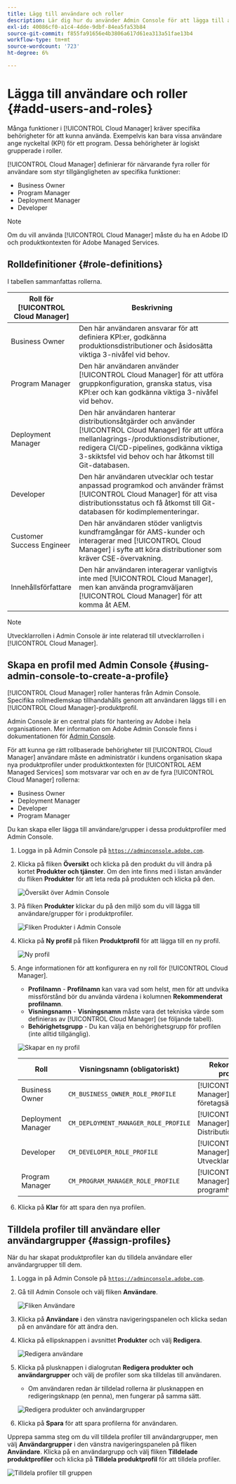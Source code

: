 ```yaml
---
title: Lägg till användare och roller
description: Lär dig hur du använder Admin Console för att lägga till användare och roller och skapa profiler.
exl-id: 40086cf0-a1c4-4dde-9dbf-84ea5fa53b84
source-git-commit: f855fa91656e4b3806a617d61ea313a51fae13b4
workflow-type: tm+mt
source-wordcount: '723'
ht-degree: 6%

---
```



# Lägga till användare och roller {#add-users-and-roles}

Många funktioner i [!UICONTROL Cloud Manager] kräver specifika behörigheter för att kunna använda. Exempelvis kan bara vissa användare ange nyckeltal (KPI) för ett program. Dessa behörigheter är logiskt grupperade i roller.

[!UICONTROL Cloud Manager] definierar för närvarande fyra roller för användare som styr tillgängligheten av specifika funktioner:

* Business Owner
* Program Manager
* Deployment Manager
* Developer

>[!NOTE]
>
>Om du vill använda [!UICONTROL Cloud Manager] måste du ha en Adobe ID och produktkontexten för Adobe Managed Services.

## Rolldefinitioner {#role-definitions}

I tabellen sammanfattas rollerna.

| Roll för [!UICONTROL Cloud Manager] | Beskrivning |
|--- |--- |
| Business Owner | Den här användaren ansvarar för att definiera KPI:er, godkänna produktionsdistributioner och åsidosätta viktiga 3-nivåfel vid behov. |
| Program Manager | Den här användaren använder [!UICONTROL Cloud Manager] för att utföra gruppkonfiguration, granska status, visa KPI:er och kan godkänna viktiga 3-nivåfel vid behov. |
| Deployment Manager | Den här användaren hanterar distributionsåtgärder och använder [!UICONTROL Cloud Manager] för att utföra mellanlagrings-/produktionsdistributioner, redigera CI/CD-pipelines, godkänna viktiga 3-skiktsfel vid behov och har åtkomst till Git-databasen. |
| Developer | Den här användaren utvecklar och testar anpassad programkod och använder främst [!UICONTROL Cloud Manager] för att visa distributionsstatus och få åtkomst till Git-databasen för kodimplementeringar. |
| Customer Success Engineer | Den här användaren stöder vanligtvis kundframgångar för AMS-kunder och interagerar med [!UICONTROL Cloud Manager] i syfte att köra distributioner som kräver CSE-övervakning. |
| Innehållsförfattare | Den här användaren interagerar vanligtvis inte med [!UICONTROL Cloud Manager], men kan använda programväljaren [!UICONTROL Cloud Manager] för att komma åt AEM. |

>[!NOTE]
>
>Utvecklarrollen i Admin Console är inte relaterad till utvecklarrollen i [!UICONTROL Cloud Manager].

## Skapa en profil med Admin Console {#using-admin-console-to-create-a-profile}

[!UICONTROL Cloud Manager] roller hanteras från Admin Console. Specifika rollmedlemskap tillhandahålls genom att användaren läggs till i en [!UICONTROL Cloud Manager]-produktprofil.

Admin Console är en central plats för hantering av Adobe i hela organisationen. Mer information om Adobe Admin Console finns i dokumentationen för [Admin Console](https://helpx.adobe.com/enterprise/using/admin-console.html).

För att kunna ge rätt rollbaserade behörigheter till [!UICONTROL Cloud Manager] användare måste en administratör i kundens organisation skapa nya produktprofiler under produktkontexten för [!UICONTROL AEM Managed Services] som motsvarar var och en av de fyra [!UICONTROL Cloud Manager] rollerna:

* Business Owner
* Deployment Manager
* Developer
* Program Manager

Du kan skapa eller lägga till användare/grupper i dessa produktprofiler med Admin Console.

1. Logga in på Admin Console på [`https://adminconsole.adobe.com`](https://adminconsole.adobe.com).

1. Klicka på fliken **Översikt** och klicka på den produkt du vill ändra på kortet **Produkter och tjänster**. Om den inte finns med i listan använder du fliken **Produkter** för att leta reda på produkten och klicka på den.

   ![Översikt över Admin Console ](/help/assets/admin-console-overview.png)

1. På fliken **Produkter** klickar du på den miljö som du vill lägga till användare/grupper för i produktprofiler.

   ![Fliken Produkter i Admin Console](/help/assets/admin-console-product.png)

1. Klicka på **Ny profil** på fliken **Produktprofil** för att lägga till en ny profil.

   ![Ny profil](/help/assets/admin-console-product-profiles.png)

1. Ange informationen för att konfigurera en ny roll för [!UICONTROL Cloud Manager].

   * **Profilnamn** - **Profilnamn** kan vara vad som helst, men för att undvika missförstånd bör du använda värdena i kolumnen **Rekommenderat profilnamn**.
   * **Visningsnamn** - **Visningsnamn** måste vara det tekniska värde som definieras av [!UICONTROL Cloud Manager] (se följande tabell).
   * **Behörighetsgrupp** - Du kan välja en behörighetsgrupp för profilen (inte alltid tillgänglig).

   ![Skapar en ny profil](/help/assets/screen_shot_2018-05-04at171819.png)

   | Roll | Visningsnamn (obligatoriskt) | Rekommenderat profilnamn |
   |---|---|---|
   | Business Owner | `CM_BUSINESS_OWNER_ROLE_PROFILE` | [!UICONTROL Cloud Manager] - Roll för företagsägare |
   | Deployment Manager | `CM_DEPLOYMENT_MANAGER_ROLE_PROFILE` | [!UICONTROL Cloud Manager] - Distributionshanterarroll |
   | Developer | `CM_DEVELOPER_ROLE_PROFILE` | [!UICONTROL Cloud Manager] - Utvecklarroll |
   | Program Manager | `CM_PROGRAM_MANAGER_ROLE_PROFILE` | [!UICONTROL Cloud Manager] - rollen programhanterare |


1. Klicka på **Klar** för att spara den nya profilen.

## Tilldela profiler till användare eller användargrupper {#assign-profiles}

När du har skapat produktprofiler kan du tilldela användare eller användargrupper till dem.

1. Logga in på Admin Console på [`https://adminconsole.adobe.com`](https://adminconsole.adobe.com).

1. Gå till Admin Console och välj fliken **Användare**.

   ![Fliken Användare](/help/assets/admin-console-users.png)

1. Klicka på **Användare** i den vänstra navigeringspanelen och klicka sedan på en användare för att ändra den.

1. Klicka på ellipsknappen i avsnittet **Produkter** och välj **Redigera**.

   ![Redigera användare](/help/assets/admin-console-edit-user.png)

1. Klicka på plusknappen i dialogrutan **Redigera produkter och användargrupper** och välj de profiler som ska tilldelas till användaren.

   * Om användaren redan är tilldelad rollerna är plusknappen en redigeringsknapp (en penna), men fungerar på samma sätt.

   ![Redigera produkter och användargrupper](/help/assets/admin-console-edit-products-and-user-groups.png)

1. Klicka på **Spara** för att spara profilerna för användaren.

Upprepa samma steg om du vill tilldela profiler till användargrupper, men välj **Användargrupper** i den vänstra navigeringspanelen på fliken **Användare**. Klicka på en användargrupp och välj fliken **Tilldelade produktprofiler** och klicka på **Tilldela produktprofil** för att tilldela profiler.

![Tilldela profiler till gruppen](/help/assets/admin-console-edit-user-groups.png)
